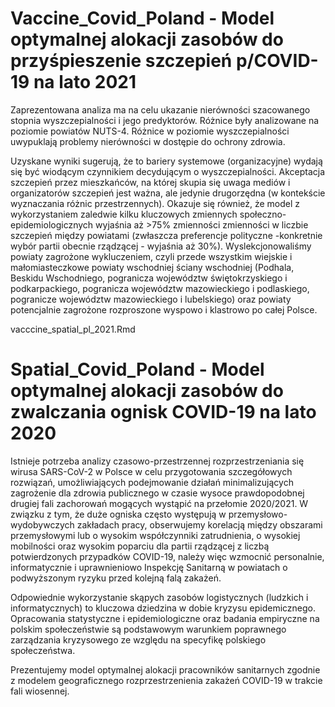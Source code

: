 # Vaccine_Covid_Poland - Model optymalnej alokacji zasobów do przyśpieszenie szczepień p/COVID-19 na lato 2021

Zaprezentowana analiza ma na celu ukazanie nierówności szacowanego stopnia wyszczepialności i jego predyktorów. Różnice były analizowane na poziomie powiatów NUTS-4. Różnice w poziomie wyszczepialności uwypuklają problemy nierówności w dostępie do ochrony zdrowia.  

Uzyskane wyniki sugerują, że to bariery systemowe (organizacyjne) wydają się być wiodącym czynnikiem decydującym o wyszczepialności. Akceptacja szczepień przez mieszkańców, na której skupia się uwaga mediów i organizatorów szczepień jest ważna, ale jedynie drugorzędna (w kontekście wyznaczania różnic przestrzennych). Okazuje się również, że model z wykorzystaniem  zaledwie kilku kluczowych zmiennych społeczno-epidemiologicznych wyjaśnia aż >75% zmienności zmienności w liczbie szczepień między powiatami (zwłaszcza preferencje polityczne -konkretnie wybór partii obecnie rządzącej -  wyjaśnia aż 30%). Wyslekcjonowaliśmy powiaty zagrożone wykluczeniem, czyli przede wszystkim  wiejskie i małomiasteczkowe powiaty wschodniej ściany wschodniej  (Podhala, Beskidu Wschodniego, pogranicza województw świętokrzyskiego i podkarpackiego, pogranicza województw mazowieckiego i podlaskiego, pogranicze województw mazowieckiego i lubelskiego) oraz powiaty potencjalnie zagrożone rozproszone wyspowo i klastrowo po całej Polsce. 

vacccine_spatial_pl_2021.Rmd


# Spatial_Covid_Poland - Model optymalnej alokacji zasobów do zwalczania ognisk COVID-19 na lato 2020

Istnieje potrzeba analizy czasowo-przestrzennej rozprzestrzeniania się wirusa SARS-CoV-2 w Polsce w celu przygotowania szczegółowych rozwiązań, umożliwiających podejmowanie działań minimalizujących zagrożenie dla zdrowia publicznego w czasie wysoce prawdopodobnej drugiej fali zachorowań mogących wystąpić na przełomie 2020/2021.
W związku z tym, że duże ogniska często występują w przemysłowo-wydobywczych zakładach pracy, obserwujemy korelacją między obszarami przemysłowymi lub o wysokim współczynniki zatrudnienia, o wysokiej mobilności oraz wysokim poparciu dla partii rządzącej z liczbą potwierdzonych przypadków COVID-19, należy więc wzmocnić personalnie, informatycznie i uprawnieniowo Inspekcję Sanitarną w powiatach o podwyższonym ryzyku przed kolejną falą zakażeń. 

Odpowiednie wykorzystanie skąpych zasobów logistycznych (ludzkich i informatycznych) to kluczowa dziedzina w dobie kryzysu epidemicznego. Opracowania statystyczne i epidemiologiczne oraz badania empiryczne na polskim społeczeństwie są podstawowym warunkiem poprawnego zarządzania kryzysowego ze względu na specyfikę polskiego społeczeństwa.

Prezentujemy model optymalnej alokacji pracowników sanitarnych zgodnie z modelem geograficznego rozprzestrzenienia zakażeń COVID-19 w trakcie fali wiosennej.

